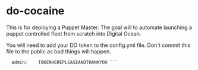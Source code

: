 # do-cocaine
This is for deploying a Puppet Master. The goal will to automate launching a puppet controlled fleet from scratch into Digital Ocean. 

You will need to add your DO token to the config.yml file. Don't commit this file to the public as bad things will happen. 


```do_token:
  admin:    TOKENHEREPLEASEANDTHANKYOU ```